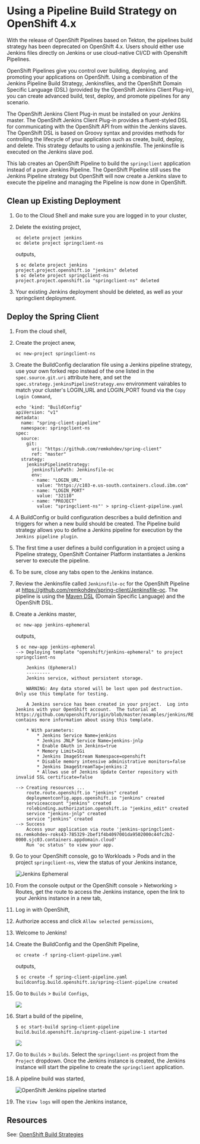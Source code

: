 # Using a Pipeline Build Strategy on OpenShift 4.x

With the release of OpenShift Pipelines based on Tekton, the pipelines build strategy has been deprecated on OpenShift 4.x. Users should either use Jenkins files directly on Jenkins or use cloud-native CI/CD with Openshift Pipelines.

OpenShift Pipelines give you control over building, deploying, and promoting your applications on OpenShift. Using a combination of the Jenkins Pipeline Build Strategy, Jenkinsfiles, and the OpenShift Domain Specific Language (DSL) (provided by the OpenShift Jenkins Client Plug-in), you can create advanced build, test, deploy, and promote pipelines for any scenario. 

The OpenShift Jenkins Client Plug-in must be installed on your Jenkins master. The OpenShift Jenkins Client Plug-in provides a fluent-styled DSL for communicating with the OpenShift API from within the Jenkins slaves. The OpenShift DSL is based on Groovy syntax and provides methods for controlling the lifecycle of your application such as create, build, deploy, and delete. This strategy defaults to using a jenkinsfile. The jenkinsfile is executed on the Jenkins slave pod.

This lab creates an OpenShift Pipeline to build the `springclient` application instead of a pure Jenkins Pipeline. The OpenShift Pipeline still uses the Jenkins Pipeline strategy but OpenShift will now create a Jenkins slave to execute the pipeline and managing the Pipeline is now done in OpenShift.

## Clean up Existing Deployment

1. Go to the Cloud Shell and make sure you are logged in to your cluster,
1. Delete the existing project,

    ```console
    oc delete project jenkins
    oc delete project springclient-ns
    ```

    outputs,

    ```console
    $ oc delete project jenkins
    project.project.openshift.io "jenkins" deleted
    $ oc delete project springclient-ns
    project.project.openshift.io "springclient-ns" deleted
    ```

2. Your existing Jenkins deployment should be deleted, as well as your springclient deployment.

## Deploy the Spring Client

1. From the cloud shell,
1. Create the project anew,

    ```console
    oc new-project springclient-ns
    ```

1. Create the BuildConfig declaration file using a Jenkins pipeline strategy, use your own forked repo instead of the one listed in the `spec.source.git.uri` attribute here, and set the `spec.strategy.jenkinsPipelineStrategy.env` environment vairables to match your cluster's LOGIN_URL and LOGIN_PORT found via the `Copy Login Command`,

    ```console
    echo 'kind: "BuildConfig"
    apiVersion: "v1"
    metadata:
      name: "spring-client-pipeline"
      namespace: springclient-ns
    spec:
      source:
        git:
          uri: "https://github.com/remkohdev/spring-client"
          ref: "master"
      strategy:
        jenkinsPipelineStrategy:
          jenkinsfilePath: Jenkinsfile-oc
          env:
          - name: "LOGIN_URL"
            value: "https://c103-e.us-south.containers.cloud.ibm.com"
          - name: "LOGIN_PORT"
            value: "32110"
          - name: "PROJECT"
            value: "springclient-ns"' > spring-client-pipeline.yaml 
    ```

2. A BuildConfig or build configuration describes a build definition and triggers for when a new build should be created. The Pipeline build strategy allows you to define a Jenkins pipeline for execution by the `Jenkins pipeline plugin`. 

3. The first time a user defines a build configuration in a project using a Pipeline strategy, OpenShift Container Platform instantiates a Jenkins server to execute the pipeline. 

4. To be sure, close any tabs open to the Jenkins instance. 

5. Review the Jenkinsfile called `Jenkinsfile-oc` for the OpenShift Pipeline at https://github.com/remkohdev/spring-client/Jenkinsfile-oc. The pipeline is using the [Maven DSL](https://jenkinsci.github.io/job-dsl-plugin/#path/freeStyleJob-steps-maven) (Domain Specific Language) and the OpenShift DSL.

6. Create a Jenkins master,

    ```console
    oc new-app jenkins-ephemeral
    ```

    outputs,

    ```console
    $ oc new-app jenkins-ephemeral
    --> Deploying template "openshift/jenkins-ephemeral" to project springclient-ns

        Jenkins (Ephemeral)
        ---------
        Jenkins service, without persistent storage.
        
        WARNING: Any data stored will be lost upon pod destruction. Only use this template for testing.

        A Jenkins service has been created in your project.  Log into Jenkins with your OpenShift account.  The tutorial at https://github.com/openshift/origin/blob/master/examples/jenkins/README.md contains more information about using this template.

        * With parameters:
            * Jenkins Service Name=jenkins
            * Jenkins JNLP Service Name=jenkins-jnlp
            * Enable OAuth in Jenkins=true
            * Memory Limit=1Gi
            * Jenkins ImageStream Namespace=openshift
            * Disable memory intensive administrative monitors=false
            * Jenkins ImageStreamTag=jenkins:2
            * Allows use of Jenkins Update Center repository with invalid SSL certificate=false

    --> Creating resources ...
        route.route.openshift.io "jenkins" created
        deploymentconfig.apps.openshift.io "jenkins" created
        serviceaccount "jenkins" created
        rolebinding.authorization.openshift.io "jenkins_edit" created
        service "jenkins-jnlp" created
        service "jenkins" created
    --> Success
        Access your application via route 'jenkins-springclient-ns.remkohdev-roks43-785329-2bef1f4b4097001da9502000c44fc2b2-0000.sjc03.containers.appdomain.cloud' 
        Run 'oc status' to view your app.
    ```

7. Go to your OpenShift console, go to Workloads > Pods and in the project `springclient-ns`, view the status of your Jenkins instance,

    ![Jenkins Ephemeral](../images/oc-create-jenkins-ephemeral.png)

8. From the console output or the OpenShift console > Networking > Routes, get the route to access the Jenkins instance, open the link to your Jenkins instance in a new tab,
9. Log in with OpenShift,
10. Authorize access and click `Allow selected permissions`,
11. Welcome to Jenkins!
12. Create the BuildConfig and the OpenShift Pipeline,

    ```console
    oc create -f spring-client-pipeline.yaml
    ```

    outputs,

    ```consol
    $ oc create -f spring-client-pipeline.yaml
    buildconfig.build.openshift.io/spring-client-pipeline created
    ```

13. Go to `Builds` > `Build Configs`,

    ![](../images/build-configs.png)

14. Start a build of the pipeline,

    ```console
    $ oc start-build spring-client-pipeline
    build.build.openshift.io/spring-client-pipeline-1 started
    ```

    ![](../images/builds.png)

15. Go to `Builds` > `Builds`. Select the `springclient-ns` project from the `Project` dropdown. Once the Jenkins instance is created, the Jenkins instance will start the pipeline to create the `springclient` application.

16. A pipeline build was started,

    ![OpenShift Jenkins pipeline started](../images/jenkins-pipeline-started.png)

17. The `View logs` will open the Jenkins instance,


## Resources

See: [OpenShift Build Strategies](https://docs.openshift.com/container-platform/4.5/builds/build-strategies.html#builds-strategy-pipeline-providing-jenkinsfile_build-strategies)